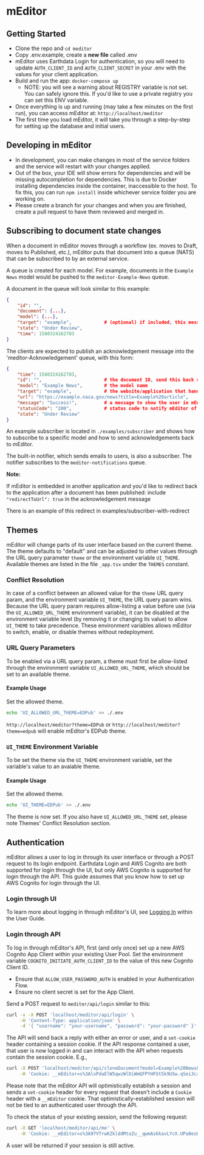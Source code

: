 # mEditor

## Getting Started

-   Clone the repo and `cd meditor`
-   Copy .env.example, create a **new file** called .env
-   mEditor uses Earthdata Login for authentication, so you will need to update `AUTH_CLIENT_ID` and `AUTH_CLIENT_SECRET` in your .env with the values for your client application.
-   Build and run the app: `docker-compose up`
    -   NOTE: you will see a warning about REGISTRY variable is not set. You can safely ignore this. If you'd like to use a private registry you can set this ENV variable.
-   Once everything is up and running (may take a few minutes on the first run), you can access mEditor at: `http://localhost/meditor`
-   The first time you load mEditor, it will take you through a step-by-step for setting up the database and initial users.

## Developing in mEditor

-   In development, you can make changes in most of the service folders and the service will restart with your changes applied.
-   Out of the box, your IDE will show errors for dependencies and will be missing autocompletion for dependencies. This is due to Docker installing dependencies inside the container, inaccessible to the host. To fix this, you can run `npm install` inside whichever service folder you are working on.
-   Please create a branch for your changes and when you are finished, create a pull request to have them reviewed and merged in.

## Subscribing to document state changes

When a document in mEditor moves through a workflow (ex. moves to Draft, moves to Published, etc.), mEditor puts that document into a queue (NATS) that can be subscribed to by an external service.

A queue is created for each model. For example, documents in the `Example News` model would be pushed to the `meditor-Example-News` queue.

A document in the queue will look similar to this example:

```json
{
    "id": "",
    "document": {...},
    "model": {...},
    "target": "example",            # (optional) if included, this message is only meant for a certain subscriber
    "state": "Under Review",
    "time": 1580324162703
}
```

The clients are expected to publish an acknowledgement message into the 'meditor-Acknowledgement' queue, with this form:

```json
{
    "time": 1580324162703,
    "id": "",                       # the document ID, send this back so mEditor knows which document to update
    "model": "Example News",        # the model namm
    "target": "example",            # the website/application that handled the document
    "url": "https://example.nasa.gov/news?title=Example%20article",     # an optional URL the document was published to
    "message": "Success!",          # a message to show the user in mEditor (could include a list of errors for failures)
    "statusCode": "200",            # status code to notify mEditor of success vs failure to publish
    "state": "Under Review"
}
```

An example subscriber is located in `./examples/subscriber` and shows how to subscribe to a specific model and how to send acknowledgements back to mEditor.

The built-in notifier, which sends emails to users, is also a subscriber. The notifier subscribes to the `meditor-notifications` queue.

**Note:**

If mEditor is embedded in another application and you'd like to redirect back to the application after a document has been published: include `"redirectToUrl": true` in the acknowledgement message

There is an example of this redirect in examples/subscriber-with-redirect

## Themes

mEditor will change parts of its user interface based on the current theme. The theme defaults to "default" and can be adjusted to other values through the URL query parameter `theme` or the environment variable `UI_THEME`. Available themes are listed in the file `_app.tsx` under the `THEMES` constant.

### Conflict Resolution

In case of a conflict between an allowed value for the `theme` URL query param, and the environment variable `UI_THEME`, the URL query param wins. Because the URL query param requires allow-listing a value before use (via the `UI_ALLOWED_URL_THEME` environment variable), it can be disabled at the environment variable level (by removing it or changing its value) to allow `UI_THEME` to take precedence. These environment variables allows mEditor to switch, enable, or disable themes without redeployment.

### URL Query Parameters

To be enabled via a URL query param, a theme must first be allow-listed through the environment variable `UI_ALLOWED_URL_THEME`, which should be set to an available theme.

#### Example Usage

Set the allowed theme.

```bash
echo 'UI_ALLOWED_URL_THEME=EDPub' >> ./.env
```

`http://localhost/meditor?theme=EDPub` or `http://localhost/meditor?theme=edpub` will enable mEditor's EDPub theme.

### `UI_THEME` Environment Variable

To be set the theme via the `UI_THEME` environment variable, set the variable's value to an avaiable theme.

#### Example Usage

Set the allowed theme.

```bash
echo 'UI_THEME=EDPub' >> ./.env
```

The theme is now set. If you also have `UI_ALLOWED_URL_THEME` set, please note Themes' Conflict Resolution section.

## Authentication

mEditor allows a user to log in through its user interface or through a POST request to its login endpoint. Earthdata Login and AWS Cognito are both supported for login through the UI, but only AWS Cognito is supported for login through the API. This guide assumes that you know how to set up AWS Cognito for login through the UI.

### Login through UI

To learn more about logging in through mEditor's UI, see [Logging In](https://lb.gesdisc.eosdis.nasa.gov/meditor/docs/user-guide/quick-start#logging-in) within the User Guide.

### Login through API

To log in through mEditor's API, first (and only once) set up a new AWS Cognito App Client within your existing User Pool. Set the environment variable `COGNITO_INITIATE_AUTH_CLIENT_ID` to the value of this new Cognito Client ID.

-   Ensure that `ALLOW_USER_PASSWORD_AUTH` is enabled in your Authentication Flow.
-   Ensure no client secret is set for the App Client.

Send a POST request to `meditor/api/login` similar to this:

```sh
curl -v -X POST 'localhost/meditor/api/login' \
     -H 'Content-Type: application/json' \
     -d '{ "username": "your-username", "password": "your-password" }'
```

The API will send back a reply with either an error or user, and a `set-cookie` header containing a session cookie. If the API response contained a user, that user is now logged in and can interact with the API when requests contain the session cookie. E.g.,

```sh
curl -X POST 'localhost/meditor/api/cloneDocument?model=Example%20News&title=Lorem%20ipsum%20dolor%20sit%20amet&newTitle=New%20Document' \
     -H 'Cookie: __mEditor=s%3AlxPdaElW5qwzWlDiWmQFPYHFGt5k9U5w.qSei3cxoV3Yj4F9KnBaA7wZMXAC3%2FelBcM7UuMjgPfE'
```

Please note that the mEditor API will optimistically establish a session and sends a `set-cookie` header for every request that doesn't include a `Cookie` header with a `__mEditor` cookie. That optimistically-established session will not be tied to an authenticated user through the API.

To check the status of your existing session, send the following request:

```sh
curl -X GET 'localhost/meditor/api/me' \
     -H 'Cookie: __mEditor=s%3A97VTrwKZklddMtoZu__qwmAs6kavLYcX.UPa8esHs9kpCbyEWFLrn6LBIv9yqgeSim5bTQLR9cfM'
```

A user will be returned if your session is still active.
